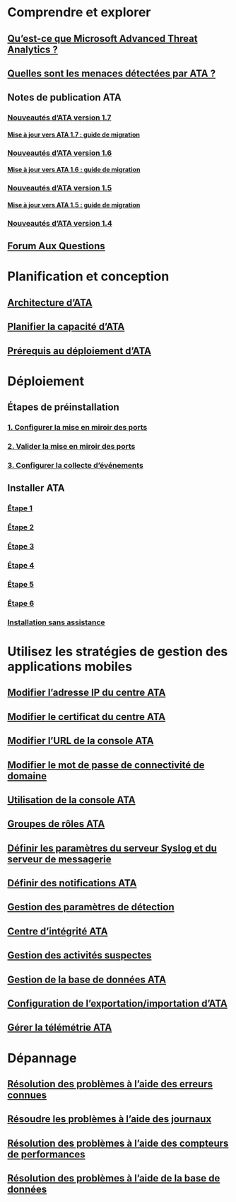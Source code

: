 # Comprendre et explorer
## [Qu’est-ce que Microsoft Advanced Threat Analytics ?](/advanced-threat-analytics/understand-explore/what-is-ata.md)
## [Quelles sont les menaces détectées par ATA ?](/advanced-threat-analytics/understand-explore/ata-threats.md)
## Notes de publication ATA
### [Nouveautés d’ATA version 1.7](/advanced-threat-analytics/understand-explore/whats-new-version-1.7.md)
#### [Mise à jour vers ATA 1.7 : guide de migration](/advanced-threat-analytics/understand-explore/ata-update-1.7-migration-guide.md)
### [Nouveautés d’ATA version 1.6](/advanced-threat-analytics/understand-explore/whats-new-version-1.6.md)
#### [Mise à jour vers ATA 1.6 : guide de migration](/advanced-threat-analytics/understand-explore/ata-update-1.6-migration-guide.md)
### [Nouveautés d’ATA version 1.5](/advanced-threat-analytics/understand-explore/whats-new-version-1.5.md)
#### [Mise à jour vers ATA 1.5 : guide de migration](/advanced-threat-analytics/understand-explore/ata-update-1.5-migration-guide.md)
### [Nouveautés d’ATA version 1.4](/advanced-threat-analytics/understand-explore/whats-new-version-1.4.md)
## [Forum Aux Questions](/advanced-threat-analytics/understand-explore/ata-technical-faq.md)
# Planification et conception
## [Architecture d’ATA](/advanced-threat-analytics/plan-design/ata-architecture.md)
## [Planifier la capacité d’ATA](/advanced-threat-analytics/plan-design/ata-capacity-planning.md)
## [Prérequis au déploiement d’ATA](/advanced-threat-analytics/plan-design/ata-prerequisites.md)
# Déploiement
## Étapes de préinstallation
### [1. Configurer la mise en miroir des ports](/advanced-threat-analytics/deploy-use/configure-port-mirroring.md)
### [2. Valider la mise en miroir des ports](/advanced-threat-analytics/deploy-use/validate-port-mirroring.md)
### [3. Configurer la collecte d’événements](/advanced-threat-analytics/deploy-use/configure-event-collection.md)
## Installer ATA
### [Étape 1](/advanced-threat-analytics/deploy-use/install-ata-step1.md)
### [Étape 2](/advanced-threat-analytics/deploy-use/install-ata-step2.md)
### [Étape 3](/advanced-threat-analytics/deploy-use/install-ata-step3.md)
### [Étape 4](/advanced-threat-analytics/deploy-use/install-ata-step4.md)
### [Étape 5](/advanced-threat-analytics/deploy-use/install-ata-step5.md)
### [Étape 6](/advanced-threat-analytics/deploy-use/install-ata-step6.md)
### [Installation sans assistance](/advanced-threat-analytics/deploy-use/ata-silent-installation.md)
# Utilisez les stratégies de gestion des applications mobiles
## [Modifier l’adresse IP du centre ATA](/advanced-threat-analytics/deploy-use/modifying-ata-config-centerip.md)
## [Modifier le certificat du centre ATA](/advanced-threat-analytics/deploy-use/modifying-ata-config-centercert.md)
## [Modifier l’URL de la console ATA](/advanced-threat-analytics/deploy-use/modifying-ata-config-consoleurl.md)
## [Modifier le mot de passe de connectivité de domaine](/advanced-threat-analytics/deploy-use/modifying-ata-config-dcpassword.md)
## [Utilisation de la console ATA](/advanced-threat-analytics/deploy-use/working-with-ata-console.md)
## [Groupes de rôles ATA](/advanced-threat-analytics/deploy-use/ata-role-groups.md)
## [Définir les paramètres du serveur Syslog et du serveur de messagerie](/advanced-threat-analytics/deploy-use/setting-syslog-email-server-settings.md)
## [Définir des notifications ATA](/advanced-threat-analytics/deploy-use/setting-ata-alerts.md)
## [Gestion des paramètres de détection](/advanced-threat-analytics/deploy-use/working-with-detection-settings.md)
## [Centre d’intégrité ATA](/advanced-threat-analytics/deploy-use/ata-health-center.md)
## [Gestion des activités suspectes](/advanced-threat-analytics/deploy-use/working-with-suspicious-activities.md)
## [Gestion de la base de données ATA](/advanced-threat-analytics/deploy-use/ata-database-management.md)
## [Configuration de l’exportation/importation d’ATA](/advanced-threat-analytics/deploy-use/ata-configuration-file.md)
## [Gérer la télémétrie ATA](/advanced-threat-analytics/deploy-use/manage-telemetry-settings.md)
# Dépannage
## [Résolution des problèmes à l’aide des erreurs connues](/advanced-threat-analytics/troubleshoot/troubleshooting-ata-known-errors.md)
## [Résoudre les problèmes à l’aide des journaux](/advanced-threat-analytics/troubleshoot/troubleshooting-ata-using-logs.md)
## [Résolution des problèmes à l’aide des compteurs de performances](/advanced-threat-analytics/troubleshoot/troubleshooting-ata-using-perf-counters.md)
## [Résolution des problèmes à l’aide de la base de données](/advanced-threat-analytics/troubleshoot/troubleshooting-ata-using-ata-database.md)


<!--HONumber=Jan17_HO2-->


